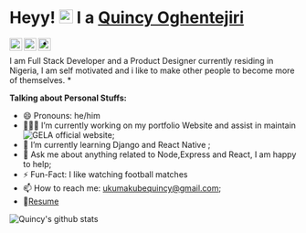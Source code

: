
# Heyy! <img src="https://user-images.githubusercontent.com/1303154/88677602-1635ba80-d120-11ea-84d8-d263ba5fc3c0.gif" width="24px" alt="hi"> I a [Quincy Oghentejiri](https:google.com)

<a href="https://twitter.com/Quibcyoghenex">
  <img align ="left" alt="Quincy Oghenetejiri | Twitter" width="22px" src="https://cdn.jsdelivr.net/npm/simple-icons@v3/icons/twitter.svg" />
</a>
<a href="https://www.linkedin.com/in/quincy-oghenetejiri/">
  <img align="left" alt="Quincy Linkedin" width="22px" src="https://cdn.jsdelivr.net/npm/simple-icons@v3/icons/linkedin.svg" />
</a>
<a href="https://mailto:ukumakubequincy@gmail.com">
  <img align="left" alt="Quincy's Mail" width="22px" src="https://cdn.jsdelivr.net/npm/simple-icons@v3/icons/gmail.svg" />
</a>


*
I am Full Stack Developer and a Product Designer currently residing in Nigeria, I am self motivated and i like to make other people to become more of themselves.
*
 
**Talking about Personal Stuffs:**
- 😄 Pronouns: he/him
- 👨🏽‍💻 I’m currently working on my portfolio Website and assist in maintain ![GELA official website](https://gela.com);
- 🌱 I’m currently learning Django and React Native ; 
- 💬 Ask me about anything related to Node,Express and React, I am happy to help;
- ⚡️ Fun-Fact: I like watching football matches 
- 📫 How to reach me: ukumakubequincy@gmail.com;
- 📝[Resume]()
 


![Quincy's github stats](https://github-readme-stats.vercel.app/api?username=Te-Stack&show_icons=true&hide_border=true)






